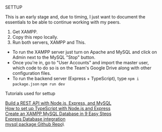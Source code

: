 SETTUP

This is an early stage and, due to timing, I just want to document the essentials to be able to continue working with my peers.

1. Get XAMPP.
2. Copy this repo locally.
3. Run both servers, XAMPP and This.
- To run the XAMPP server just turn on Apache and MySQL and click on Admin next to the MySQL "Stop" button.
- Once you're in, go to "User Accounts" and import the master user, which code to do so is on the Team's Google Drive along with other configuration files.
- To run the backend server (Express + TypeScript), type
`npm i package.json`
`npm run dev`


Tutorials used for settup

[Build a REST API with Node.js, Express, and MySQL](https://blog.logrocket.com/build-rest-api-node-express-mysql/)\
[How to set up TypeScript with Node.js and Express](https://blog.logrocket.com/how-to-set-up-node-typescript-express/)\
[Create an XAMPP MySQL Database in 9 Easy Steps](https://hevodata.com/learn/xampp-mysql/)\
[Express Database integration](https://expressjs.com/en/guide/database-integration.html#mysql)\
[mysql package Github Repo](https://github.com/mysqljs/mysql)\